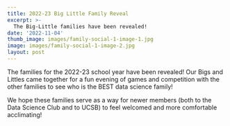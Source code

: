 ```yaml
---
title: 2022-23 Big Little Family Reveal
excerpt: >-
  The Big-Little families have been revealed!
date: '2022-11-04'
thumb_image: images/family-social-1-image-1.jpg
image: images/family-social-1-image-2.jpg
layout: post
---
```


The families for the 2022-23 school year have been revealed! Our Bigs and Littles came together for a fun evening of games and competition with the other families to see who is the BEST data science family!  

We hope these families serve as a way for newer members (both to the Data Science Club and to UCSB) to feel welcomed and more comfortable acclimating!  
